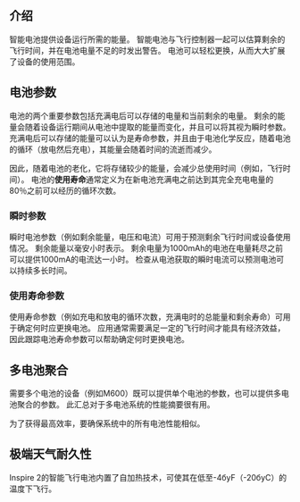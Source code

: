 ## 介绍

智能电池提供设备运行所需的能量。 智能电池与飞行控制器一起可以估算剩余的飞行时间，并在电池电量不足的时发出警告。 电池可以轻松更换，从而大大扩展了设备的使用范围。

## 电池参数

电池的两个重要参数包括充满电后可以存储的电量和当前剩余的电量。 剩余的能量会随着设备运行期间从电池中提取的能量而变化，并且可以将其视为瞬时参数。 充满电后可以存储的能量可以认为是寿命参数，并且由于电池化学反应，随着电池的循环（放电然后充电），其能量会随着时间的流逝而减少。

因此，随着电池的老化，它将存储较少的能量，会减少总使用时间（例如，飞行时间）。 电池的**使用寿命**通常定义为在新电池充满电之前达到其完全充电电量的80％之前可以经历的循环次数。

### 瞬时参数

瞬时电池参数（例如剩余能量，电压和电流）可用于预测剩余飞行时间或设备使用情况。 剩余能量以毫安小时表示。 剩余电量为1000mAh的电池在电量耗尽之前可以提供1000mA的电流达一小时。 检查从电池获取的瞬时电流可以预测电池可以持续多长时间。

### 使用寿命参数

使用寿命参数（例如充电和放电的循环次数，充满电时的总能量和剩余寿命）可用于确定何时应更换电池。 应用通常需要满足一定的飞行时间才能具有经济效益，因此跟踪电池寿命参数可以帮助确定何时更换电池。

## 多电池聚合

需要多个电池的设备（例如M600）既可以提供单个电池的参数，也可以提供多电池聚合的参数。 此汇总对于多电池系统的性能摘要很有用。

为了获得最高效率，要确保系统中的所有电池性能相似。

## 极端天气耐久性

Inspire 2的智能飞行电池内置了自加热技术，可使其在低至-4буF（-20буC）的温度下飞行。

